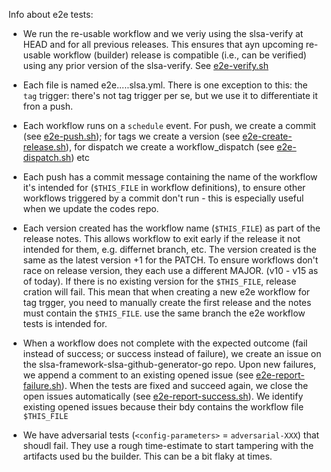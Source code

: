 Info about e2e tests:
- We run the re-usable workflow and we veriy using the slsa-verify at HEAD and for all previous releases. This ensures that ayn upcoming re-usable workflow (builder) release is compatible (i.e., can be verified) using any prior version of the slsa-verify. See [e2e-verify.sh](https://github.com/slsa-framework/example-package/blob/main/.github/workflows/scripts/e2e-verify.sh)

- Each file is named e2e.<ecosystem>.<trigger>.<branch>.<config-parameters>.slsa<level>.yml. There is one exception to this: the `tag` trigger: there's not
tag trigger per se, but we use it to differentiate it fron a push. 

- Each workflow runs on a `schedule` event. For push, we create a commit (see [e2e-push.sh](https://github.com/slsa-framework/example-package/blob/main/.github/workflows/scripts/e2e-push.sh)); for tags we create a version (see [e2e-create-release.sh](https://github.com/slsa-framework/example-package/blob/main/.github/workflows/scripts/e2e-create-release.sh)), for dispatch we create a workflow_dispatch (see [e2e-dispatch.sh](https://github.com/slsa-framework/example-package/blob/main/.github/workflows/scripts/e2e-dispatch.sh)) etc

- Each push has a commit message containing the name of the workflow it's intended for (`$THIS_FILE` in workflow definitions), to ensure other workflows triggered by
a commit don't run - this is especially useful when we update the codes repo.

- Each version created has the workflow name (`$THIS_FILE`) as part of the release notes. This allows workflow to exit early if the release it not intended for them, e.g. differnet branch, etc. The version created is the same as the latest version +1 for the PATCH. To ensure workflows don't race on release version, they each use a different MAJOR. (v10 - v15 as of today). If there is no existing version for the `$THIS_FILE`, release cration will fail. This mean that when creating a new e2e workflow  for tag trgger, you need to manually create the first release and the notes must contain the `$THIS_FILE`. use the same branch the e2e workflow tests is intended for.

- When a workflow does not complete with the expected outcome (fail instead of success; or success instead of failure), we create an issue on the slsa-framework-slsa-github-generator-go repo. Upon new failures, we append a comment to an existing opened issue (see [e2e-report-failure.sh](https://github.com/slsa-framework/example-package/blob/main/.github/workflows/scripts/e2e-report-failure.sh)). When the tests are fixed and succeed again, we close the open issues automatically (see [e2e-report-success.sh](https://github.com/slsa-framework/example-package/blob/main/.github/workflows/scripts/e2e-report-success.sh)). We identify existing opened issues because their bdy contains the workflow file `$THIS_FILE`

- We have adversarial tests (`<config-parameters>` = `adversarial-XXX`) that shoudl fail. They use a rough time-estimate to start tampering with the artifacts used bu the builder. This can be a bit flaky at times.
